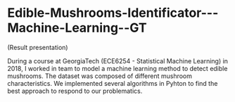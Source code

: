 # Edible-Mushrooms-Identificator---Machine-Learning--GT

(Result presentation)

During a course at GeorgiaTech (ECE6254 - Statistical Machine Learning) in 2018, I worked in team to model a machine learning method to detect edible mushrooms. 
The dataset was composed of different mushroom characteristics. We implemented several algorithms in Pyhton to find the best approach to respond to our problematics.
